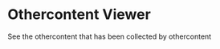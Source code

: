 Othercontent Viewer
===================

See the othercontent that has been collected by othercontent

